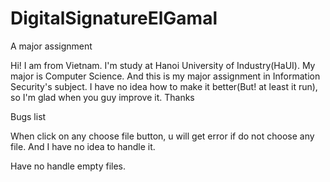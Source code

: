 # DigitalSignatureElGamal
A major assignment

Hi! I am from Vietnam. I'm study at Hanoi University of Industry(HaUI). My major is Computer Science. And this is my major assignment in Information Security's subject. I have no idea how to make it better(But! at least it run), so I'm glad when you guy improve it. Thanks

Bugs list

When click on any choose file button, u will get error if do not choose any file. And I have no idea to handle it.

Have no handle empty files.
